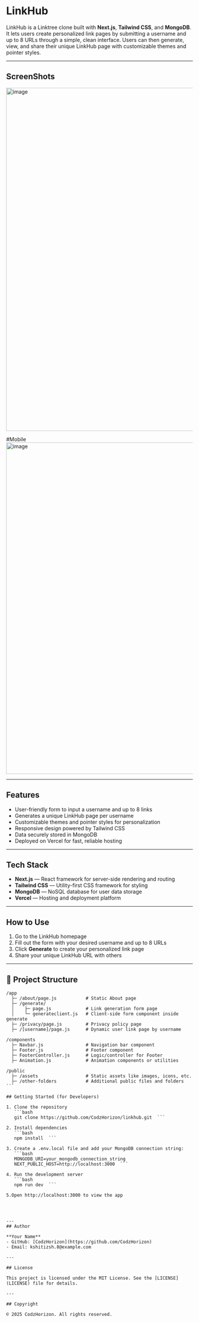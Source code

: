 # LinkHub

LinkHub is a Linktree clone built with **Next.js**, **Tailwind CSS**, and **MongoDB**. It lets users create personalized link pages by submitting a username and up to 8 URLs through a simple, clean interface. Users can then generate, view, and share their unique LinkHub page with customizable themes and pointer styles.

---
## ScreenShots

<img width="1892" height="927" alt="image" src="https://github.com/user-attachments/assets/02054720-8e5b-4281-b215-cbd739f2f2a5" />

#Mobile
<img width="1415" height="896" alt="image" src="https://github.com/user-attachments/assets/0a79fd62-7bf0-4b98-9a52-482b1b8e4e43" />

---

## Features

- User-friendly form to input a username and up to 8 links  
- Generates a unique LinkHub page per username  
- Customizable themes and pointer styles for personalization  
- Responsive design powered by Tailwind CSS  
- Data securely stored in MongoDB  
- Deployed on Vercel for fast, reliable hosting  

---

## Tech Stack

- **Next.js** — React framework for server-side rendering and routing  
- **Tailwind CSS** — Utility-first CSS framework for styling  
- **MongoDB** — NoSQL database for user data storage  
- **Vercel** — Hosting and deployment platform  

---

## How to Use

1. Go to the LinkHub homepage  
2. Fill out the form with your desired username and up to 8 URLs  
3. Click **Generate** to create your personalized link page  
4. Share your unique LinkHub URL with others  

---


## 📁 Project Structure

```plaintext
/app
  ├─ /about/page.js           # Static About page
  ├─ /generate/
  │    ├─ page.js             # Link generation form page
  │    └─ generateclient.js   # Client-side form component inside generate
  ├─ /privacy/page.js         # Privacy policy page
  ├─ /[username]/page.js      # Dynamic user link page by username

/components
  ├─ Navbar.js                # Navigation bar component
  ├─ Footer.js                # Footer component
  ├─ FooterController.js      # Logic/controller for Footer
  ├─ Animation.js             # Animation components or utilities

/public
  ├─ /assets                  # Static assets like images, icons, etc.
  ├─ /other-folders           # Additional public files and folders ```

## Getting Started (for Developers)

1. Clone the repository  
   ```bash
   git clone https://github.com/CodzHorizon/linkhub.git  ```

2. Install dependencies  
   ```bash
   npm install  ```

3. Create a .env.local file and add your MongoDB connection string:
   ```bash
   MONGODB_URI=your_mongodb_connection_string
   NEXT_PUBLIC_HOST=http://localhost:3000  ```
   
4. Run the development server
   ```bash
   npm run dev  ```
   
5.Open http://localhost:3000 to view the app  




---
## Author

**Your Name**  
- GitHub: [CodzHorizon](https://github.com/CodzHorizon)  
- Email: kshitizsh.8@example.com  

---

## License

This project is licensed under the MIT License. See the [LICENSE](LICENSE) file for details.

---

## Copyright

© 2025 CodzHorizon. All rights reserved.

            
